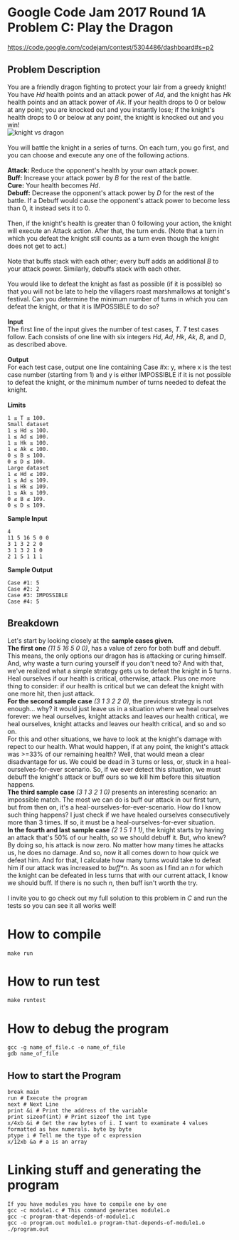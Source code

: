 # Google Code Jam 2017 Round 1A Problem C: Play the Dragon
https://code.google.com/codejam/contest/5304486/dashboard#s=p2

## Problem Description
You are a friendly dragon fighting to protect your lair from a greedy knight! You have _Hd_ health points and an attack power of _Ad_, and the knight has _Hk_ health points and an attack power of _Ak_. If your health drops to 0 or below at any point; you are knocked out and you instantly lose; if the knight's health drops to 0 or below at any point, the knight is knocked out and you win! <br/>
![knight vs dragon](https://orig00.deviantart.net/3e0a/f/2013/217/f/3/dragon_knight_by_jsek-d62xl92.jpg)<br/>
<br/>
You will battle the knight in a series of turns. On each turn, you go first, and you can choose and execute any one of the following actions. <br/>
<br/>
**Attack:** Reduce the opponent's health by your own attack power. <br/>
**Buff:** Increase your attack power by _B_ for the rest of the battle. <br/>
**Cure:** Your health becomes _Hd_. <br/>
**Debuff:** Decrease the opponent's attack power by _D_ for the rest of the battle. If a Debuff would cause the opponent's attack power to become less than 0, it instead sets it to 0. <br/>
<br/>
Then, if the knight's health is greater than 0 following your action, the knight will execute an Attack action. After that, the turn ends. (Note that a turn in which you defeat the knight still counts as a turn even though the knight does not get to act.) <br/>
<br/>
Note that buffs stack with each other; every buff adds an additional _B_ to your attack power. Similarly, debuffs stack with each other.<br/>
<br/>
You would like to defeat the knight as fast as possible (if it is possible) so that you will not be late to help the villagers roast marshmallows at tonight's festival. Can you determine the minimum number of turns in which you can defeat the knight, or that it is IMPOSSIBLE to do so? <br/>
<br/>
**Input** <br/>
The first line of the input gives the number of test cases, _T_. _T_ test cases follow. Each consists of one line with six integers _Hd_, _Ad_, _Hk_, _Ak_, _B_, and _D_, as described above. <br/>
<br/>
**Output** <br/>
For each test case, output one line containing Case #x: y, where x is the test case number (starting from 1) and y is either IMPOSSIBLE if it is not possible to defeat the knight, or the minimum number of turns needed to defeat the knight. <br/>
<br/>
**Limits** <br/>
```
1 ≤ T ≤ 100.
Small dataset
1 ≤ Hd ≤ 100.
1 ≤ Ad ≤ 100.
1 ≤ Hk ≤ 100.
1 ≤ Ak ≤ 100.
0 ≤ B ≤ 100.
0 ≤ D ≤ 100.
Large dataset
1 ≤ Hd ≤ 109.
1 ≤ Ad ≤ 109.
1 ≤ Hk ≤ 109.
1 ≤ Ak ≤ 109.
0 ≤ B ≤ 109.
0 ≤ D ≤ 109.
```
**Sample Input** <br/>
```
4
11 5 16 5 0 0
3 1 3 2 2 0
3 1 3 2 1 0
2 1 5 1 1 1
```
**Sample Output**
```
Case #1: 5
Case #2: 2
Case #3: IMPOSSIBLE
Case #4: 5
```
## Breakdown

Let's start by looking closely at the **sample cases given**. <br/>
**The first one** _(11 5 16 5 0 0)_, has a value of zero for both buff and debuff. This means, the only options our dragon has is attacking or curing himself. And, why waste a turn curing yourself if you don't need to? And with that, we've realized what a simple strategy gets us to defeat the knight in 5 turns. Heal ourselves if our health is critical, otherwise, attack. Plus one more thing to consider: if our health is critical but we can defeat the knight with one more hit, then just attack. <br/>
**For the second sample case** _(3 1 3 2 2 0)_, the previous strategy is not enough... why? it would just leave us in a situation where we heal ourselves forever: we heal ourselves, knight attacks and leaves our health critical, we heal ourselves, knight attacks and leaves our health critical, and so and so on. <br/>
For this and other situations, we have to look at the knight's damage with repect to our health. What would happen, if at any point, the knight's attack was >=33% of our remaining health? Well, that would mean a clear disadvantage for us. We could be dead in 3 turns or less, or, stuck in a heal-ourselves-for-ever scenario. So, if we ever detect this situation, we must debuff the knight's attack or buff ours so we kill him before this situation happens. <br/>
**The third sample case** _(3 1 3 2 1 0)_ presents an interesting scenario: an impossible match. The most we can do is buff our attack in our first turn, but from then on, it's a heal-ourselves-for-ever-scenario. How do I know such thing happens? I just check if we have healed ourselves consecutively more than 3 times. If so, it must be a heal-ourselves-for-ever situation. <br/>
**In the fourth and last sample case** _(2 1 5 1 1 1)_, the knight starts by having an attack that's 50% of our health, so we should debuff it. But, who knew? By doing so, his attack is now zero. No matter how many times he attacks us, he does no damage. And so, now it all comes down to how quick we defeat him. And for that, I calculate how many turns would take to defeat him if our attack was increased to _buff*n_. As soon as I find an _n_ for which the knight can be defeated in less turns that with our current attack, I know we should buff. If there is no such _n_, then buff isn't worth the try. <br/>
<br/>
I invite you to go check out my full solution to this problem in _C_ and run the tests so you can see it all works well!

# How to compile
```
make run
```
# How to run test
```
make runtest
```
# How to debug the program
```
gcc -g name_of_file.c -o name_of_file
gdb name_of_file
```
## How to start the Program
```
break main
run # Execute the program
next # Next Line
print &i # Print the address of the variable
print sizeof(int) # Print sizeof the int type
x/4xb &i # Get the raw bytes of i. I want to examinate 4 values formatted as hex numerals. byte by byte
ptype i # Tell me the type of c expression
x/12xb &a # a is an array
```
# Linking stuff and generating the program
```
If you have modules you have to compile one by one
gcc -c module1.c # This command generates module1.o
gcc -c program-that-depends-of-module1.c
gcc -o program.out module1.o program-that-depends-of-module1.o
./program.out
```

